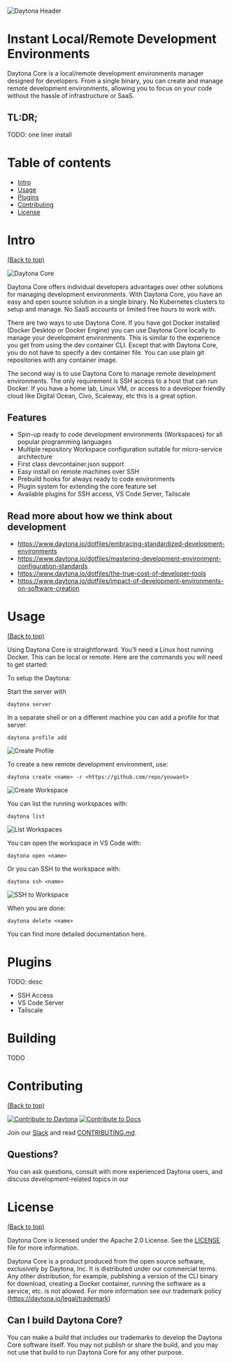![Daytona Header](https://github.com/daytonaio/.github/blob/main/profile/readme_img.png)

# Instant Local/Remote Development Environments

Daytona Core is a local/remote development environments manager designed for developers. From a single binary, you can create and manage remote development environments, allowing you to focus on your code without the hassle of infrastructure or SaaS.

## TL:DR;

TODO: one liner install

# Table of contents

- [Intro](#intro)
- [Usage](#usage)
- [Plugins](#plugins)
- [Contributing](#contributing)
- [License](#license)

# Intro

[(Back to top)](#table-of-contents)

![Daytona Core](./public/images/daytona.png)

Daytona Core offers individual developers advantages over other solutions for managing development environments. With Daytona Core, you have an easy and open source solution in a single binary. No Kubernetes clusters to setup and manage. No SaaS accounts or limited free hours to work with.

There are two ways to use Daytona Core. If you have got Docker installed (Docker Desktop or Docker Engine) you can use Daytona Core locally to manage your development environments. This is similar to the experience you get from using the dev container CLI. Except that with Daytona Core, you do not have to specify a dev container file. You can use plain git repositories with any container image.

The second way is to use Daytona Core to manage remote development environments. The only requirement is SSH access to a host that can run Docker. If you have a home lab, Linux VM, or access to a developer friendly cloud like Digital Ocean, Civo, Scaleway, etc this is a great option.

## Features

* Spin-up ready to code development environments (Workspaces) for all popular programming languages
* Multiple repository Workspace configuration suitable for micro-service architecture
* First class devcontainer.json support
* Easy install on remote machines over SSH
* Prebuild hooks for always ready to code environments
* Plugin system for extending the core feature set
* Available plugins for SSH access, VS Code Server, Tailscale

## Read more about how we think about development

* https://www.daytona.io/dotfiles/embracing-standardized-development-environments
* https://www.daytona.io/dotfiles/mastering-development-environment-configuration-standards
* https://www.daytona.io/dotfiles/the-true-cost-of-developer-tools
* https://www.daytona.io/dotfiles/impact-of-development-environments-on-software-creation

# Usage

[(Back to top)](#table-of-contents)

Using Daytona Core is straightforward. You’ll need a Linux host running Docker. This can be local or remote. Here are the commands you will need to get started:

To setup the Daytona:

Start the server with

```
daytona server
```

In a separate shell or on a different machine you can add a profile for that server.

```
daytona profile add
```

![Create Profile](./public/images/create-profile.png)

To create a new remote development environment, use:

```
daytona create <name> -r <https://github.com/repo/youwant>
```
![Create Workspace](./public/images/create-workspace.png)

You can list the running workspaces with:

```
daytona list
```
![List Workspaces](./public/images/list-workspace.png)

You can open the workspace in VS Code with:

```
daytona open <name>
```

Or you can SSH to the workspace with:

```
daytona ssh <name>
```

![SSH to Workspace](./public/images/ssh-workspace.png)

When you are done:
```
daytona delete <name>
```

You can find more detailed documentation here. <INSERT DOCS LINK>

# Plugins

TODO: desc

* SSH Access
* VS Code Server
* Tailscale

# Building

TODO

# Contributing

[(Back to top)](#table-of-contents)

[![Contribute to Daytona](https://img.shields.io/badge/dynamic/json?url=https%3A%2F%2Fapi.github.com%2Fsearch%2Fissues%3Fq%3Drepo%3Adaytonaio%2Fdaytona%2520is%3Aopen%2520-linked%3Apr&query=%24.total_count&suffix=open&style=flat-square&logo=github&logoColor=white&label=good%20first%20issues&labelColor=2ECC71&color=2ECC71&link=https%3A%2F%2Fgithub.com%2Fdaytonaio%2Fdaytona%2Flabels%2Fgood%2520first%2520issue)](https://github.com/daytonaio/daytona/labels/good%20first%20issue) 
[![Contribute to Docs](https://img.shields.io/badge/dynamic/json?url=https%3A%2F%2Fapi.github.com%2Fsearch%2Fissues%3Fq%3Drepo%3Adaytonaio%2Fdocs%2520is%3Aopen%2520-linked%3Apr&query=%24.total_count&suffix=open&style=flat-square&logo=markdown&logoColor=white&label=docs%20issues&labelColor=2ECC71&color=2ECC71&link=https%3A%2F%2Fgithub.com%2Fdaytonaio%2Fdocs%2Fissues%3Fq%3Dis%253Aopen%2Bis%253Aissue)](https://github.com/daytonaio/docs/issues?q=is%3Aopen+is%3Aissue)

Join our [Slack](https://join.slack.com/t/daytonacommunity/shared_invite/zt-273yohksh-Q5YSB5V7tnQzX2RoTARr7Q) and read [CONTRIBUTING.md](./CONTRIBUTING.md).

## Questions?

You can ask questions, consult with more experienced Daytona users, and discuss development-related topics in our 

# License

[(Back to top)](#table-of-contents)

Daytona Core is licensed under the Apache 2.0 License. See the [LICENSE](./LICENSE) file for more information.

Daytona Core is a product produced from the open source software, exclusively by Daytona, Inc. It is distributed under our commercial terms. Any other distribution, for example, publishing a version of the CLI binary for download, creating a Docker container, running the software as a service, etc. is not allowed. For more information see our trademark policy (https://daytona.io/legal/trademark) 

## Can I build Daytona Core?
You can make a build that includes our trademarks to develop the Daytona Core software itself. You may not publish or share the build, and you may not use that build to run Daytona Core for any other purpose.


